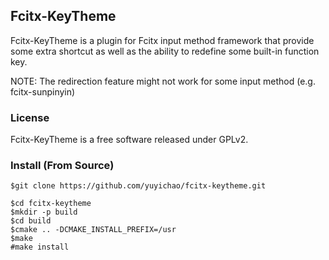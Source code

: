 ## Fcitx-KeyTheme

Fcitx-KeyTheme is a plugin for Fcitx input method framework that provide some
extra shortcut as well as the ability to redefine some built-in function key.

NOTE: The redirection feature might not work for some input method
(e.g. fcitx-sunpinyin)

### License

Fcitx-KeyTheme is a free software released under GPLv2.

### Install (From Source)

    $git clone https://github.com/yuyichao/fcitx-keytheme.git

    $cd fcitx-keytheme
    $mkdir -p build
    $cd build
    $cmake .. -DCMAKE_INSTALL_PREFIX=/usr
    $make
    #make install
